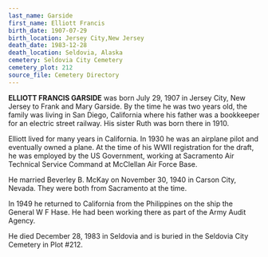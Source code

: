 ```yaml
---
last_name: Garside
first_name: Elliott Francis
birth_date: 1907-07-29
birth_location: Jersey City,New Jersey
death_date: 1983-12-28
death_location: Seldovia, Alaska
cemetery: Seldovia City Cemetery
cemetery_plot: 212
source_file: Cemetery Directory
---
```

**ELLIOTT FRANCIS GARSIDE** was born July 29, 1907 in Jersey City, New Jersey to Frank and Mary Garside.  By the time he was two years old, the family was living in San Diego, California where his father was a bookkeeper for an electric street railway. His sister Ruth was born there in 1910.

Elliott lived for many years in California. In 1930 he was an airplane pilot and eventually owned a plane. At the time of his WWII registration for the draft, he was employed by the US Government, working at Sacramento Air Technical Service Command at McClellan Air Force Base. 

He married Beverley B. McKay on November 30, 1940 in Carson City, Nevada.  They were both from Sacramento at the time.

In 1949 he returned to California from the Philippines on the ship the General W F Hase. He had been working there as part of the Army Audit Agency.

He died December 28, 1983 in Seldovia and is buried in the Seldovia City Cemetery in Plot #212.


